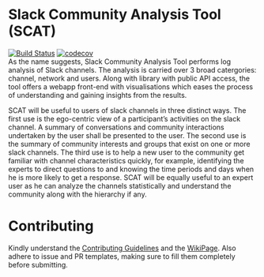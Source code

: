 # Slack Community Analysis Tool (SCAT)

[![Build Status](https://travis-ci.org/DeveloperCAP/SCAT.svg?branch=master)](https://travis-ci.org/DeveloperCAP/SCAT)
[![codecov](https://codecov.io/gh/DeveloperCAP/SCAT/branch/master/graph/badge.svg)](https://codecov.io/gh/DeveloperCAP/SCAT) <br>
As the name suggests, Slack Community Analysis Tool performs log analysis of Slack channels. The analysis is carried over 3 broad catergories: channel, network and users. Along with library with public API access, the tool offers a webapp front-end with visualisations which eases the process of understanding and gaining insights from the results.  

SCAT will be useful to users of slack channels in three distinct ways. The first use is the ego-centric view of a participant’s activities on the slack channel. A summary of conversations and community interactions undertaken by the user shall be presented to the user. The second use is the summary of community interests and groups that exist on one or more slack channels. The third use is to help a new user to the community get familiar with channel characteristics quickly, for example, identifying the experts to direct questions to and knowing the time periods and days when he is more likely to get a response. SCAT will be equally useful to an expert user as he can analyze the channels statistically and understand the community along with the hierarchy if any.

# Contributing
Kindly understand the [Contributing Guidelines](https://github.com/rohangoel96/Slack-Community-Analysis-Tool/blob/master/.github/CONTRIBUTING.md) and the [WikiPage](https://github.com/rohangoel96/Slack-Community-Analysis-Tool/wiki). Also adhere to issue and PR templates, making sure to fill them completely before submitting.
